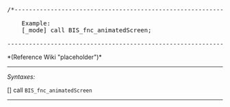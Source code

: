 <pre>/*--------------------------------------------------------------------------------------------------

	Example:
	[_mode] call BIS_fnc_animatedScreen;

--------------------------------------------------------------------------------------------------*/</pre>*(Reference Wiki "placeholder")*<!-- Remove this after fill-in -->


---
*Syntaxes:*

[] call `BIS_fnc_animatedScreen`

---
